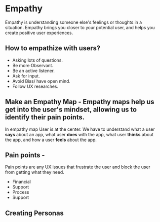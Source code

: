 # Empathy
Empathy is understanding someone else's feelings or thoughts in a situation. Empathy brings you closer to your potential user, and helps you create positive user experiences.

## How to empathize with users?
* Asking lots of questions.
* Be more Observant. 
* Be an active listener.
* Ask for input.
* Avoid Bias/ have open mind.
* Follow UX researches.


## Make an Empathy Map - Empathy maps help us get into the user's mindset, allowing us to identify their pain points.

In empathy map User is at the center. We have to understand what a user **says** about an app, what user **does** with the app, what user **thinks** about the app,  and how a user **feels** about the app. 

## Pain points - 
Pain points are any UX issues that frustrate the user and block the user from getting what they need.
* Financial
* Support
* Process
* Support

## Creating Personas 
